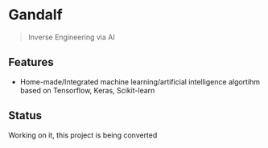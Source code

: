 # Gandalf
> Inverse Engineering via AI

## Features
+ Home-made/Integrated machine learning/artificial intelligence algortihm based on Tensorflow, Keras, Scikit-learn

## Status
Working on it, this project is being converted